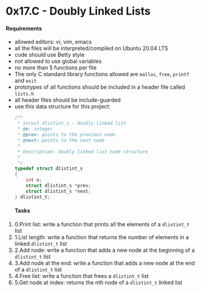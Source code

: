 # 0x17.C - Doubly Linked Lists
#### Requirements
* allowed editors: vi, vim, emacs
* all the files will be interpreted/compiled on Ubuntu 20.04 LTS
* code should use Betty style
* not allowed to use global variables
* no more than 5 functions per file
* The only C standard library functions allowed are `malloc`, `free`, `printf` and `exit`
* prototypes of all functions should be included in a header file called `lists.h`
* all header files should be include-guarded
* use this data structure for this project:
    ```C
    /**
     * struct dlistint_s - doubly linked list
     * @n: integer
     * @prev: points to the previous node
     * @next: points to the next node
     *
     * Description: doubly linked list node structure
     * 
     */
    typedef struct dlistint_s
    {
        int n;
        struct dlistint_s *prev;
        struct dlistint_s *next;
    } dlistint_t;
    ```
  #### Tasks
1. 0.Print list: write a function that prints all the elements of a `dlistint_t` list
2. 1.List length: write a function that returns the number of elements in a linked `dlistint_t` list
3. 2.Add node: write a function that adds a new node at the beginning of a `dlistint_t` list
4. 3.Add node at the end: write a function that adds a new node at the end of a `dlistint_t` list
5. 4.Free list: write a function that frees a `dlistint_t` list
6. 5.Get node at index: returns the nth node of a `dlistint_t` linked list

